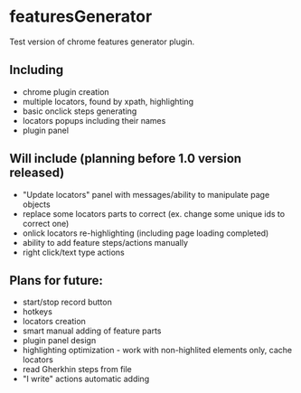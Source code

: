 # featuresGenerator
Test version of chrome features generator plugin.

## Including
* chrome plugin creation
* multiple locators, found by xpath, highlighting
* basic onclick steps generating
* locators popups including their names
* plugin panel

## Will include (planning before 1.0 version released)
* "Update locators" panel with messages/ability to manipulate page objects
* replace some locators parts to correct (ex. change some unique ids to correct one)
* onlick locators re-highlighting (including page loading completed)
* ability to add feature steps/actions manually
* right click/text type actions

## Plans for future:
* start/stop record button
* hotkeys
* locators creation
* smart manual adding of feature parts
* plugin panel design
* highlighting optimization - work with non-highlited elements only, cache locators
* read Gherkhin steps from file
* "I write" actions automatic adding
